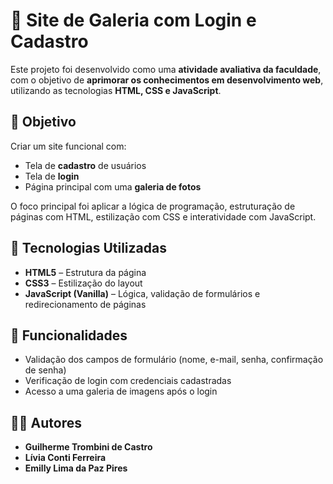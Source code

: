 # 📸 Site de Galeria com Login e Cadastro

Este projeto foi desenvolvido como uma **atividade avaliativa da faculdade**, com o objetivo de **aprimorar os conhecimentos em desenvolvimento web**, utilizando as tecnologias **HTML, CSS e JavaScript**.

## 🎯 Objetivo

Criar um site funcional com:
- Tela de **cadastro** de usuários  
- Tela de **login**  
- Página principal com uma **galeria de fotos**

O foco principal foi aplicar a lógica de programação, estruturação de páginas com HTML, estilização com CSS e interatividade com JavaScript.

## 🧰 Tecnologias Utilizadas

- **HTML5** – Estrutura da página  
- **CSS3** – Estilização do layout  
- **JavaScript (Vanilla)** – Lógica, validação de formulários e redirecionamento de páginas

## 🔐 Funcionalidades

- Validação dos campos de formulário (nome, e-mail, senha, confirmação de senha)  
- Verificação de login com credenciais cadastradas  
- Acesso a uma galeria de imagens após o login

## 👨‍💻 Autores

- **Guilherme Trombini de Castro**  
- **Lívia Conti Ferreira**  
- **Emilly Lima da Paz Pires**
